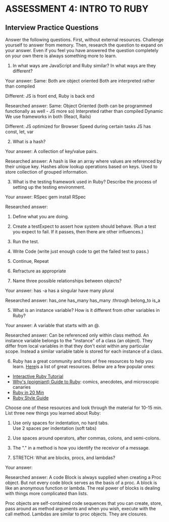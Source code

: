 # ASSESSMENT 4: INTRO TO RUBY
## Interview Practice Questions

Answer the following questions. First, without external resources. Challenge yourself to answer from memory. Then, research the question to expand on your answer. Even if you feel you have answered the question completely on your own there is always something more to learn.   

1. In what ways are JavaScript and Ruby similar? In what ways are they different?

  Your answer:
  Same: Both are object oriented
        Both are interpreted rather than compiled
  
  Different:  JS is front end, Ruby is back end

  Researched answer:
Same: Object Oriented (both can be programmed functionally as well - JS more so)
      Interpreted rather than compiled
      Dynamic
      We use frameworks in both (React, Rails)

Different:  JS optimized for Browser
            Speed during certain tasks
            JS has const, let, var

2. What is a hash?

  Your answer:
  A collection of key/value pairs.

  Researched answer:
  A hash is like an array where values are referenced by their unique key.  Hashes allow lookup operations based on keys.
  Used to store collection of grouped information.
  
3. What is the testing framework used in Ruby? Describe the process of setting up the testing environment.

  Your answer:
  RSpec
  gem install RSpec

  Researched answer:
  
  1. Define what you are doing.
  2. Create a testExpect to assert how system should behave. (Run a test you expect to fail.  If it passes, then there are other influences.)
  3. Run the test. 
  4. Write Code (write just enough code to get the failed test to pass.)
  5. Continue, Repeat
  6. Refracture as appropriate


4. Name three possible relationships between objects?

  Your answer: 
  has -a 
  has a singular 
  have many plural

  Researched answer:
  has_one
  has_many
  has_many :through
  belong_to
  is_a
 
5. What is an instance variable? How is it different from other variables in Ruby?

  Your answer:
  A variable that starts with an @.
  
  Researched answer:
  Can be referenced only within class method. An instance variable belongs to the "instance" of a class (an object). They differ from local variables in that they don't exist within any particular scope.  Instead a similar variable table is stored for each instance of a class.

 
6. Ruby has a great community and tons of free resources to help you learn. [Here](https://www.ruby-lang.org/en/documentation/)is a list of great resources. Below are a few popular ones:
- [Interactive Ruby Tutorial](http://tryruby.org/levels/1/challenges/0)
- [Why's (poigniant) Guide to Ruby](http://poignant.guide/book/chapter-1.html): comics, anecdotes, and microscopic canaries
- [Ruby in 20 Min](https://www.ruby-lang.org/en/documentation/quickstart/)
- [Ruby Style Guide](https://rubystyle.guide/)

Choose one of these resources and look through the material for 10-15 min. List three new things you learned about Ruby:

1) Use only spaces for indentation, no hard tabs.  
   Use 2 spaces per indentation (soft tabs)

2) Use spaces around operators, after commas, colons, and semi-colons.

3) The "." in a method is how you identify the receivor of a message.


7. STRETCH: What are blocks, procs, and lambdas?

  Your answer:

  Researched answer:
  A code Block is always supplied when creating a Proc object.  But not every code block serves as the basis of a proc.
  A block is like an anonymous function or lambda.
  The real power of blocks is dealing with things more complicated than lists.
  
  Proc objects are self-contained code sequences that you can create, store, pass around as method arguments and when you wish, execute with the call method.
  Lambdas are similar to proc objects. They are closures.
  
 

  